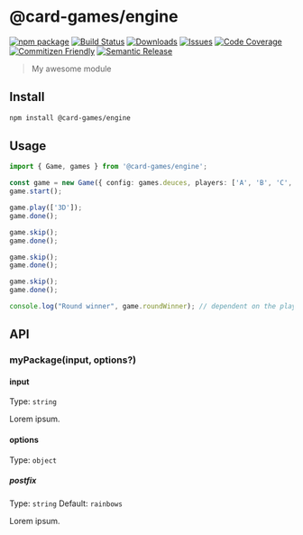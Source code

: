 # @card-games/engine

[![npm package][npm-img]][npm-url]
[![Build Status][build-img]][build-url]
[![Downloads][downloads-img]][downloads-url]
[![Issues][issues-img]][issues-url]
[![Code Coverage][codecov-img]][codecov-url]
[![Commitizen Friendly][commitizen-img]][commitizen-url]
[![Semantic Release][semantic-release-img]][semantic-release-url]

> My awesome module

## Install

```bash
npm install @card-games/engine
```

## Usage

```ts
import { Game, games } from '@card-games/engine';

const game = new Game({ config: games.deuces, players: ['A', 'B', 'C', 'D'] });
game.start();

game.play(['3D']);
game.done();

game.skip();
game.done();

game.skip();
game.done();

game.skip();
game.done();

console.log("Round winner", game.roundWinner); // dependent on the player who had the 3D
```

## API

### myPackage(input, options?)

#### input

Type: `string`

Lorem ipsum.

#### options

Type: `object`

##### postfix

Type: `string`
Default: `rainbows`

Lorem ipsum.

[build-img]:https://github.com/jcgertig/card-games-engine/actions/workflows/release.yml/badge.svg
[build-url]:https://github.com/jcgertig/card-games-engine/actions/workflows/release.yml
[downloads-img]:https://img.shields.io/npm/dt/@card-games/engine
[downloads-url]:https://www.npmtrends.com/@card-games/engine
[npm-img]:https://img.shields.io/npm/v/@card-games/engine
[npm-url]:https://www.npmjs.com/package/@card-games/engine
[issues-img]:https://img.shields.io/github/issues/jcgertig/card-games-engine
[issues-url]:https://github.com/jcgertig/card-games-engine/issues
[codecov-img]:https://codecov.io/gh/jcgertig/card-games-engine/branch/main/graph/badge.svg
[codecov-url]:https://codecov.io/gh/jcgertig/card-games-engine
[semantic-release-img]:https://img.shields.io/badge/%20%20%F0%9F%93%A6%F0%9F%9A%80-semantic--release-e10079.svg
[semantic-release-url]:https://github.com/semantic-release/semantic-release
[commitizen-img]:https://img.shields.io/badge/commitizen-friendly-brightgreen.svg
[commitizen-url]:http://commitizen.github.io/cz-cli/

